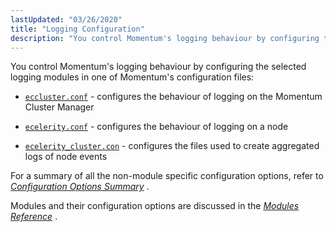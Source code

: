 ```yaml
---
lastUpdated: "03/26/2020"
title: "Logging Configuration"
description: "You control Momentum's logging behaviour by configuring the selected logging modules in one of Momentum's configuration files eccluster conf configures the behaviour of logging on the Momentum Cluster Manager ecelerity conf configures the behaviour of logging on a node ecelerity cluster con configures the files used to create aggregated logs..."
---
```


You control Momentum's logging behaviour by configuring the selected logging modules in one of Momentum's configuration files:

*   [`eccluster.conf`](/momentum/4/config/ref-eccluster-conf) - configures the behaviour of logging on the Momentum Cluster Manager

*   [`ecelerity.conf`](/momentum/4/config/ref-ecelerity-conf) - configures the behaviour of logging on a node

*   [`ecelerity_cluster.con`](/momentum/4/config/ref-ecelerity-cluster-conf) - configures the files used to create aggregated logs of node events

For a summary of all the non-module specific configuration options, refer to [*Configuration Options Summary*](/momentum/4/config-options-summary) .

Modules and their configuration options are discussed in the [*Modules Reference*](/momentum/4/modules/) .